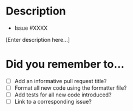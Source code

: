 # Description
* Issue #XXXX

[Enter description here...]

# Did you remember to...
- [ ] Add an informative pull request title?
- [ ] Format all new code using the formatter file?
- [ ] Add tests for all new code introduced?
- [ ] Link to a corresponding issue?